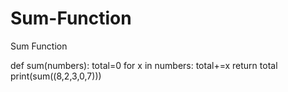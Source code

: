# Sum-Function
Sum Function

def sum(numbers):
  total=0
  for x in numbers:
    total+=x
  return total
print(sum((8,2,3,0,7)))
